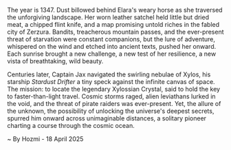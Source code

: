 
The year is 1347.  Dust billowed behind Elara's weary horse as she traversed the unforgiving landscape.  Her worn leather satchel held little but dried meat, a chipped flint knife, and a map promising untold riches in the fabled city of Zerzura.  Bandits, treacherous mountain passes, and the ever-present threat of starvation were constant companions, but the lure of adventure, whispered on the wind and etched into ancient texts, pushed her onward. Each sunrise brought a new challenge, a new test of her resilience, a new vista of breathtaking, wild beauty.

Centuries later, Captain Jax navigated the swirling nebulae of Xylos, his starship *Stardust Drifter* a tiny speck against the infinite canvas of space.  The mission: to locate the legendary Xylossian Crystal, said to hold the key to faster-than-light travel.  Cosmic storms raged, alien leviathans lurked in the void, and the threat of pirate raiders was ever-present. Yet, the allure of the unknown, the possibility of unlocking the universe's deepest secrets, spurred him onward across unimaginable distances, a solitary pioneer charting a course through the cosmic ocean.

~ By Hozmi - 18 April 2025

